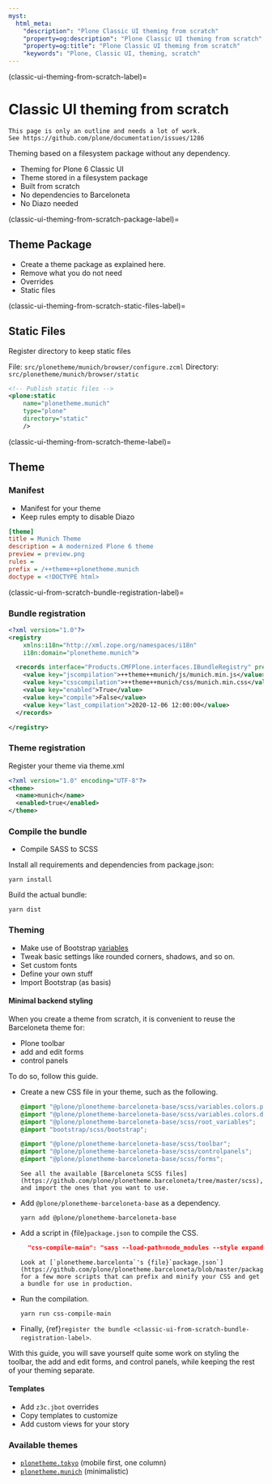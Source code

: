```yaml
---
myst:
  html_meta:
    "description": "Plone Classic UI theming from scratch"
    "property=og:description": "Plone Classic UI theming from scratch"
    "property=og:title": "Plone Classic UI theming from scratch"
    "keywords": "Plone, Classic UI, theming, scratch"
---
```


(classic-ui-theming-from-scratch-label)=

# Classic UI theming from scratch

```{todo}
This page is only an outline and needs a lot of work.
See https://github.com/plone/documentation/issues/1286
```

Theming based on a filesystem package without any dependency.

-   Theming for Plone 6 Classic UI
-   Theme stored in a filesystem package
-   Built from scratch
-   No dependencies to Barceloneta
-   No Diazo needed


(classic-ui-theming-from-scratch-package-label)=

## Theme Package

-   Create a theme package as explained here.
-   Remove what you do not need
-   Overrides
-   Static files


(classic-ui-theming-from-scratch-static-files-label)=

## Static Files

Register directory to keep static files

File: `src/plonetheme/munich/browser/configure.zcml`
Directory: `src/plonetheme/munich/browser/static`

```xml
<!-- Publish static files -->
<plone:static
    name="plonetheme.munich"
    type="plone"
    directory="static"
    />
```


(classic-ui-theming-from-scratch-theme-label)=

## Theme

### Manifest

-   Manifest for your theme
-   Keep rules empty to disable Diazo

```ini
[theme]
title = Munich Theme
description = A modernized Plone 6 theme
preview = preview.png
rules =
prefix = /++theme++plonetheme.munich
doctype = <!DOCTYPE html>
```

(classic-ui-from-scratch-bundle-registration-label)=

### Bundle registration

```xml
<?xml version="1.0"?>
<registry
    xmlns:i18n="http://xml.zope.org/namespaces/i18n"
    i18n:domain="plonetheme.munich">

  <records interface="Products.CMFPlone.interfaces.IBundleRegistry" prefix="plone.bundles/munich">
    <value key="jscompilation">++theme++munich/js/munich.min.js</value>
    <value key="csscompilation">++theme++munich/css/munich.min.css</value>
    <value key="enabled">True</value>
    <value key="compile">False</value>
    <value key="last_compilation">2020-12-06 12:00:00</value>
  </records>

</registry>
```

### Theme registration

Register your theme via theme.xml

```xml
<?xml version="1.0" encoding="UTF-8"?>
<theme>
  <name>munich</name>
  <enabled>true</enabled>
</theme>
```

### Compile the bundle

-   Compile SASS to SCSS

Install all requirements and dependencies from package.json:

```shell
yarn install
```

Build the actual bundle:

```shell
yarn dist
```


### Theming

-   Make use of Bootstrap [variables](https://github.com/twbs/bootstrap/blob/main/scss/_variables.scss)
-   Tweak basic settings like rounded corners, shadows, and so on.
-   Set custom fonts
-   Define your own stuff
-   Import Bootstrap (as basis)


#### Minimal backend styling

When you create a theme from scratch, it is convenient to reuse the Barceloneta theme for:

-   Plone toolbar
-   add and edit forms
-   control panels

To do so, follow this guide.

-   Create a new CSS file in your theme, such as the following.

    ```scss
    @import "@plone/plonetheme-barceloneta-base/scss/variables.colors.plone";
    @import "@plone/plonetheme-barceloneta-base/scss/variables.colors.dark.plone";
    @import "@plone/plonetheme-barceloneta-base/scss/root_variables";
    @import "bootstrap/scss/bootstrap";
    
    @import "@plone/plonetheme-barceloneta-base/scss/toolbar";
    @import "@plone/plonetheme-barceloneta-base/scss/controlpanels";
    @import "@plone/plonetheme-barceloneta-base/scss/forms";
    ```

    ```{tip}
    See all the available [Barceloneta SCSS files](https://github.com/plone/plonetheme.barceloneta/tree/master/scss), and import the ones that you want to use.
    ```

-   Add `@plone/plonetheme-barceloneta-base` as a dependency.

    ```shell
    yarn add @plone/plonetheme-barceloneta-base
    ```

-   Add a script in {file}`package.json` to compile the CSS.

    ```json
      "css-compile-main": "sass --load-path=node_modules --style expanded --source-map --embed-sources --no-error-css plone.scss:../static/plone.css"
    ```

    ```{tip}
    Look at [`plonetheme.barcelonta`'s {file}`package.json`](https://github.com/plone/plonetheme.barceloneta/blob/master/package.json) for a few more scripts that can prefix and minify your CSS and get a bundle for use in production.
    ```

-   Run the compilation.

    ```shell
    yarn run css-compile-main
    ```

-   Finally, {ref}`register the bundle <classic-ui-from-scratch-bundle-registration-label>`.

With this guide, you will save yourself quite some work on styling the toolbar, the add and edit forms, and control panels, while keeping the rest of your theming separate.


#### Templates

-   Add `z3c.jbot` overrides
-   Copy templates to customize
-   Add custom views for your story


### Available themes

-   [`plonetheme.tokyo`](https://github.com/collective/plonetheme.tokyo/) (mobile first, one column)
-   [`plonetheme.munich`](https://github.com/collective/plonetheme.munich/) (minimalistic)
